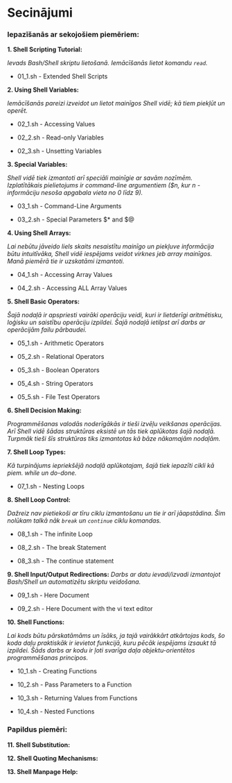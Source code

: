 # Secinājumi

### Iepazīšanās ar sekojošiem piemēriem:  

**1. Shell Scripting Tutorial:**

_Ievads Bash/Shell skriptu lietošanā. Iemācīšanās lietot komandu `read`._

 - 01_1.sh - Extended Shell Scripts

**2. Using Shell Variables:**

_Iemācīšanās pareizi izveidot un lietot mainīgos Shell vidē; kā tiem piekļūt un operēt._

 - 02_1.sh - Accessing Values

 - 02_2.sh - Read-only Variables

 - 02_3.sh - Unsetting Variables

**3. Special Variables:**

_Shell vidē tiek izmantoti arī speciāli mainīgie ar savām nozīmēm. Izplatītākais pielietojums ir command-line argumentiem ($n, kur n - informāciju nesoša apgabala vieta no 0 līdz 9)._

 - 03_1.sh - Command-Line Arguments

 - 03_2.sh - Special Parameters $* and $@

**4. Using Shell Arrays:**

_Lai nebūtu jāveido liels skaits nesaistītu mainīgo un piekļuve informācija būtu intuitīvāka, Shell vidē iespējams veidot virknes jeb array mainīgos. Manā piemērā tie ir uzskatāmi izmantoti._

 - 04_1.sh - Accessing Array Values

 - 04_2.sh - Accessing ALL Array Values

**5. Shell Basic Operators:**

_Šajā nodaļā ir apspriesti vairāki operāciju veidi, kuri ir lietderīgi aritmētisku, loģisku un saistību operāciju izpildei. Šajā nodaļā ietilpst arī darbs ar operācijām failu pārbaudei._

 - 05_1.sh - Arithmetic Operators

 - 05_2.sh - Relational Operators

 - 05_3.sh - Boolean Operators

 - 05_4.sh - String Operators

 - 05_5.sh - File Test Operators

**6. Shell Decision Making:**

_Programmēšanas valodās noderīgākās ir tieši izvēļu veikšanas operācijas. Arī Shell vidē šādas struktūras eksistē un tās tiek aplūkotas šajā nodaļā. Turpmāk tieši šīs struktūras tiks izmantotas kā bāze nākamajām nodaļām._

**7. Shell Loop Types:**

_Kā turpinājums iepriekšējā nodaļā aplūkotajam, šajā tiek iepazīti cikli kā piem. while un do-done._

 - 07_1.sh - Nesting Loops

**8. Shell Loop Control:**

_Dažreiz nav pietiekoši ar tīru ciklu izmantošanu un tie ir arī jāapstādina. Šim nolūkam talkā nāk `break` un `continue` ciklu komandas._

 - 08_1.sh - The infinite Loop

 - 08_2.sh - The break Statement

 - 08_3.sh - The continue statement

**9. Shell Input/Output Redirections:**
_Darbs ar datu ievadi/izvadi izmantojot Bash/Shell un automatizētu skriptu veidošana._
 - 09_1.sh - Here Document

 - 09_2.sh - Here Document with the vi text editor

**10. Shell Functions:**

_Lai kods būtu pārskatāmāms un īsāks, ja tajā vairākkārt atkārtojas kods, šo koda daļu praktiskāk ir ievietot funkcijā, kuru pēcāk iespējams izsaukt tā izpildei. Šāds darbs ar kodu ir ļoti svarīga daļa objektu-orientētos programmēšanas principos._

 - 10_1.sh - Creating Functions

 - 10_2.sh - Pass Parameters to a Function

 - 10_3.sh - Returning Values from Functions

 - 10_4.sh - Nested Functions

### Papildus piemēri:

**11. Shell Substitution:**

**12. Shell Quoting Mechanisms:**

**13. Shell Manpage Help:**
